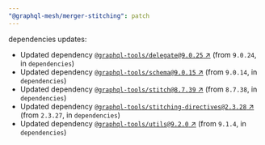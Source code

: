 ```yaml
---
"@graphql-mesh/merger-stitching": patch
---
```

dependencies updates:
  - Updated dependency [`@graphql-tools/delegate@9.0.25` ↗︎](https://www.npmjs.com/package/@graphql-tools/delegate/v/9.0.25) (from `9.0.24`, in `dependencies`)
  - Updated dependency [`@graphql-tools/schema@9.0.15` ↗︎](https://www.npmjs.com/package/@graphql-tools/schema/v/9.0.15) (from `9.0.14`, in `dependencies`)
  - Updated dependency [`@graphql-tools/stitch@8.7.39` ↗︎](https://www.npmjs.com/package/@graphql-tools/stitch/v/8.7.39) (from `8.7.38`, in `dependencies`)
  - Updated dependency [`@graphql-tools/stitching-directives@2.3.28` ↗︎](https://www.npmjs.com/package/@graphql-tools/stitching-directives/v/2.3.28) (from `2.3.27`, in `dependencies`)
  - Updated dependency [`@graphql-tools/utils@9.2.0` ↗︎](https://www.npmjs.com/package/@graphql-tools/utils/v/9.2.0) (from `9.1.4`, in `dependencies`)
